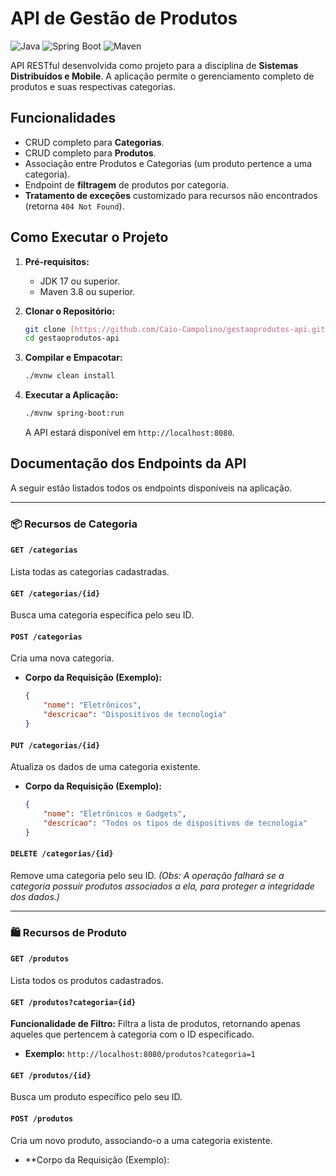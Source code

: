 # API de Gestão de Produtos

![Java](https://img.shields.io/badge/Java-17-blue)
![Spring Boot](https://img.shields.io/badge/Spring%20Boot-3.x-brightgreen)
![Maven](https://img.shields.io/badge/Maven-4.0-red)

API RESTful desenvolvida como projeto para a disciplina de **Sistemas Distribuídos e Mobile**. A aplicação permite o gerenciamento completo de produtos e suas respectivas categorias.

## Funcionalidades

* CRUD completo para **Categorias**.
* CRUD completo para **Produtos**.
* Associação entre Produtos e Categorias (um produto pertence a uma categoria).
* Endpoint de **filtragem** de produtos por categoria.
* **Tratamento de exceções** customizado para recursos não encontrados (retorna `404 Not Found`).

## Como Executar o Projeto

1.  **Pré-requisitos:**
    * JDK 17 ou superior.
    * Maven 3.8 ou superior.

2.  **Clonar o Repositório:**
    ```bash
    git clone [https://github.com/Caio-Campolino/gestaoprodutos-api.git](https://github.com/Caio-Campolino/gestaoprodutos-api.git)
    cd gestaoprodutos-api
    ```

3.  **Compilar e Empacotar:**
    ```bash
    ./mvnw clean install
    ```

4.  **Executar a Aplicação:**
    ```bash
    ./mvnw spring-boot:run
    ```
    A API estará disponível em `http://localhost:8080`.

## Documentação dos Endpoints da API

A seguir estão listados todos os endpoints disponíveis na aplicação.

---

### 📦 Recursos de Categoria

#### `GET /categorias`
Lista todas as categorias cadastradas.

#### `GET /categorias/{id}`
Busca uma categoria específica pelo seu ID.

#### `POST /categorias`
Cria uma nova categoria.

* **Corpo da Requisição (Exemplo):**
    ```json
    {
        "nome": "Eletrônicos",
        "descricao": "Dispositivos de tecnologia"
    }
    ```

#### `PUT /categorias/{id}`
Atualiza os dados de uma categoria existente.

* **Corpo da Requisição (Exemplo):**
    ```json
    {
        "nome": "Eletrônicos e Gadgets",
        "descricao": "Todos os tipos de dispositivos de tecnologia"
    }
    ```

#### `DELETE /categorias/{id}`
Remove uma categoria pelo seu ID.
*(Obs: A operação falhará se a categoria possuir produtos associados a ela, para proteger a integridade dos dados.)*

---

### 🛍️ Recursos de Produto

#### `GET /produtos`
Lista todos os produtos cadastrados.

#### `GET /produtos?categoria={id}`
**Funcionalidade de Filtro:** Filtra a lista de produtos, retornando apenas aqueles que pertencem à categoria com o ID especificado.
* **Exemplo:** `http://localhost:8080/produtos?categoria=1`

#### `GET /produtos/{id}`
Busca um produto específico pelo seu ID.

#### `POST /produtos`
Cria um novo produto, associando-o a uma categoria existente.

* **Corpo da Requisição (Exemplo):